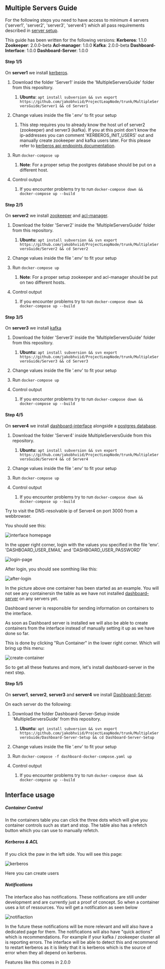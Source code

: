 ## Multiple Servers Guide
For the following steps you need to have access to minimum 4 servers ('server1', 'server2', 'server3', 'server4') which all pass requirements described in [server setup](../SERVERSETUP.md).

This guide has been written for the following versions:
**Kerberos**: 1.1.0
**Zookeeper**: 2.0.0-beta
**Acl-manager**: 1.0.0
**Kafka**: 2.0.0-beta
**Dashboard-Interface**: 1.0.0
**Dashboard-Server**: 1.0.0

#### Step 1/5
On **server1** we install [kerberos](https://hub.docker.com/repository/docker/cfei/kerberos).

1. Download the folder 'Server1' inside the 'MultipleServersGuide' folder from this repository.
   1.  **Ubuntu**: `apt install subversion && svn export https://github.com/jakobhviid/ProjectLeapNode/trunk/MultipleServersGuide/Server1 && cd Server1`
   
2. Change values inside the file '.env' to fit your setup
   1. This step requires you to already know the host url of server2 (zookeeper) and server3 (kafka). If you at this point don't know the ip-addresses you can comment 'KERBEROS_INIT_USERS' out and manually create zookeeper and kafka users later. For this please refer to [kerberos api endpoints documentation](https://github.com/jakobhviid/Kerberos-Server-Docker#api-endpoints).

3. Run `docker-compose up`
   1. **Note**: For a proper setup the postgres database should be put on a different host.

4. Control output
   1. If you encounter problems try to run `docker-compose down && docker-compose up --build`

#### Step 2/5
On **server2** we install [zookeeper](https://hub.docker.com/repository/docker/cfei/zookeeper) and [acl-manager](https://hub.docker.com/repository/docker/cfei/acl-security-manager).

1. Download the folder 'Server2' inside the 'MultipleServersGuide' folder from this repository.
   1.  **Ubuntu**: `apt install subversion && svn export https://github.com/jakobhviid/ProjectLeapNode/trunk/MultipleServersGuide/Server2 && cd Server2`
   
2. Change values inside the file '.env' to fit your setup

3. Run `docker-compose up`
   1. **Note**: For a proper setup zookeeper and acl-manager should be put on two different hosts.

4. Control output
   1. If you encounter problems try to run `docker-compose down && docker-compose up --build`


#### Step 3/5
On **server3** we install [kafka](https://hub.docker.com/repository/docker/cfei/kafka)

1. Download the folder 'Server3' inside the 'MultipleServersGuide' folder from this repository.
   1.  **Ubuntu**: `apt install subversion && svn export https://github.com/jakobhviid/ProjectLeapNode/trunk/MultipleServersGuide/Server3 && cd Server3`
   
2. Change values inside the file '.env' to fit your setup

3. Run `docker-compose up`

4. Control output
   1. If you encounter problems try to run `docker-compose down && docker-compose up --build`

#### Step 4/5
On **server4** we install [dashboard-interface](https://hub.docker.com/repository/docker/cfei/dashboard-interface) alongside a [postgres database](https://hub.docker.com/_/postgres).

1. Download the folder 'Server4' inside MultipleServersGuide from this repository.
   1.  **Ubuntu**: `apt install subversion && svn export https://github.com/jakobhviid/ProjectLeapNode/trunk/MultipleServersGuide/Server4 && cd Server4`

2. Change values inside the file '.env' to fit your setup

3. Run `docker-compose up`

4. Control output
   1. If you encounter problems try to run `docker-compose down && docker-compose up --build`


Try to visit the DNS-resolvable ip of Server4 on port 3000 from a webbrowser.

You should see this:

![interface homepage][interface-homepage]

In the upper right corner, login with the values you specified in the file 'env'. 'DASHBOARD_USER_EMAIL' and 'DASHBOARD_USER_PASSWORD'

![login-page][login-page]

After login, you should see somthing like this:

![after-login][after-login-page]

In the picture above one container has been started as an example. You will not see any containersin the table as we have not installed [dashboard-server](https://hub.docker.com/repository/docker/cfei/dashboard-server) on any servers yet.

Dashboard server is responsible for sending information on containers to the interface.

As soon as Dashboard server is installed we will also be able to create containers from the interface instead of manually setting it up as we have done so far.

This is done by clicking "Run Container" in the lower right corner. Which will bring up this menu:

![create-container][create-container]

So to get all these features and more, let's install dashboard-server in the next step.

#### Step 5/5
On **server1**, **server2**, **server3** and **server4** we install [Dashboard-Server](https://hub.docker.com/repository/docker/cfei/dashboard-server).

On each server do the following:

1. Download the folder Dashboard-Server-Setup inside 'MultipleServersGuide' from this repository.
   1.  **Ubuntu**: `apt install subversion && svn export https://github.com/jakobhviid/ProjectLeapNode/trunk/MultipleServersGuide/Dashboard-Server-Setup && cd Dashboard-Server-Setup`

2. Change values inside the file '.env' to fit your setup

3. Run `docker-compose -f dashboard-docker-compose.yaml up`

4. Control output
   1. If you encounter problems try to run `docker-compose down && docker-compose up --build`

## Interface usage
##### Container Control
In the containers table you can click the three dots which will give you container controls such as start and stop. The table also has a refetch button which you can use to manually refetch.

##### Kerberos & ACL
If you click the paw in the left side. You will see this page:

![kerberos][kerberos]

Here you can create users

##### Notifications
The interface also has notifications.
These notifications are still under development and are currently just a proof of concept. So when a container uses a lot of ressources. You will get a notification as seen below

![notifiaction][notification]

In the future these notifications will be more relevant and will also have a dedicated page for them. The notifications will also have "quick actions" which is recommendations. For example if your kafka / zookeeper cluster all is reporting errors. The interface will be able to detect this and recommend to restart kerberos as it is likely that it is kerberos which is the source of error when they all depend on kerberos.

Features like this comes in 2.0.0


[interface-homepage]: ./Pictures/HomePage.png "Interface Homepage"
[login-page]: ./Pictures/LoginPage.png "Login Page"
[after-login-page]: ./Pictures/AfterLogin.png "After Login"
[create-container]: ./Pictures/CreateContainer.png "Create Container"
[kerberos]: ./Pictures/KerberosCreation.png "Kerberos Creation"
[notification]: ./Pictures/Notification.png "Notification"